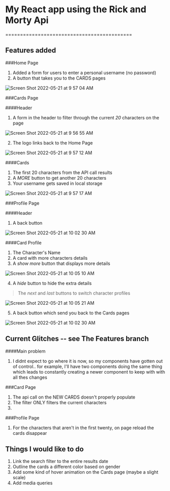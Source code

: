 # My React app using the Rick and Morty Api
===========================================

## Features added

###Home Page 
1. Added a form for users to enter a personal username (no password)
2. A button that takes you to the CARDS pages

![Screen Shot 2022-05-21 at 9 57 04 AM](https://user-images.githubusercontent.com/92553207/169703309-9713bcd2-3b92-4903-b907-d1baea63eac2.png)

###Cards Page

####Header
1. A form in the header to filter through the current *20* characters on the page
 
![Screen Shot 2022-05-21 at 9 56 55 AM](https://user-images.githubusercontent.com/92553207/169703318-f3ea6e1e-c9d3-4cb0-964b-2e3440809c13.png)

2. The logo links back to the Home Page
 
![Screen Shot 2022-05-21 at 9 57 12 AM](https://user-images.githubusercontent.com/92553207/169703486-48b6224d-742f-4645-b2bf-d754cfac9f2f.png)


####Cards
1. The first 20 characters from the API call results
2. A *MORE* button to get another 20 characters
3. Your username gets saved in local storage

![Screen Shot 2022-05-21 at 9 57 17 AM](https://user-images.githubusercontent.com/92553207/169703430-b76f5e50-0088-467c-8c46-9cf4bfabab5c.png)


###Profile Page

####Header
1. A back button

![Screen Shot 2022-05-21 at 10 02 30 AM](https://user-images.githubusercontent.com/92553207/169703406-d3e0b115-c80c-4599-b352-480e73adff70.png)

####Card Profile

1. The Character's Name
2. A card with more characters details
3. A *show more* button that displays more details

![Screen Shot 2022-05-21 at 10 05 10 AM](https://user-images.githubusercontent.com/92553207/169703439-dda6a6c4-2bf1-4584-b4c5-b40d3f7ea57b.png)

4. A *hide* button to hide the extra details
> The *next* and *last* buttons to switch character profiles

![Screen Shot 2022-05-21 at 10 05 21 AM](https://user-images.githubusercontent.com/92553207/169703373-0a3d9f72-77cb-4ed1-8c14-36621fed898c.png)

5. A back button which send you back to the Cards pages

![Screen Shot 2022-05-21 at 10 02 30 AM](https://user-images.githubusercontent.com/92553207/169703465-d8c7a889-2904-49ad-abb7-3a84febdd001.png)




## Current Glitches -- see The Features branch

####Main problem 

1. I didnt expect to go where it is now, so my components have gotten out of control.. for example, I'll have two components doing the same thing which leads to constantly creating a newer component to keep with with all thes changes

###Card Page

1. The api call on the NEW CARDS doesn't properly populate
2. The filter ONLY filters the current characters
3. 
###Profile Page

1. For the characters that aren't in the first twenty, on page reload the cards disappear

## Things I would like to do 

1. Link the search filter to the entire results date
2. Outline the cards a different color based on gender
3. Add some kind of hover animation on the Cards page (maybe a slight scale)
4. Add media queries
